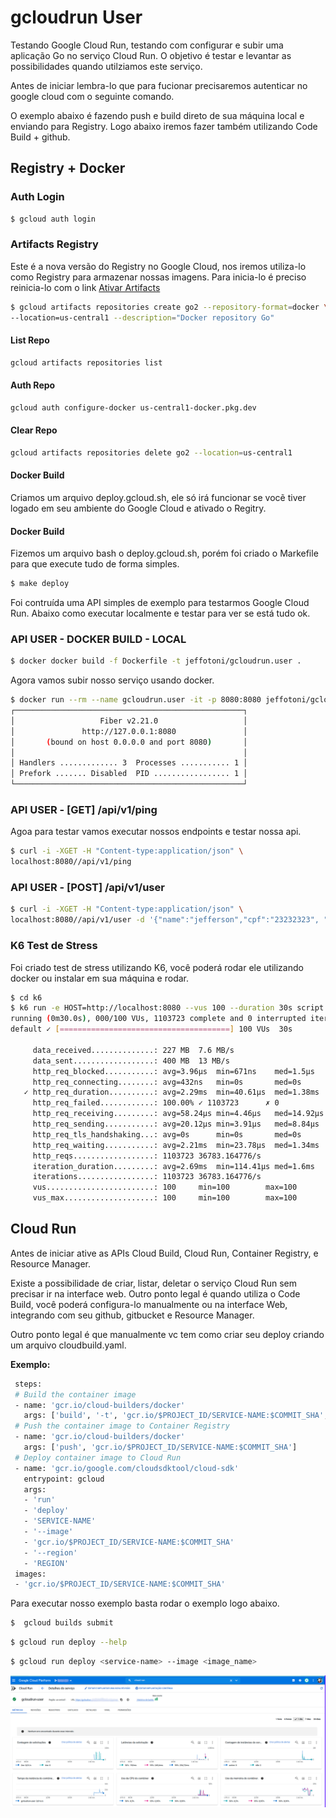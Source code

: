 # gcloudrun User

Testando Google Cloud Run, testando com configurar e subir uma aplicação Go no serviço Cloud Run.
O objetivo é testar e levantar as possibilidades quando utilziamos este serviço.

Antes de iniciar lembra-lo que para fucionar precisaremos autenticar no google cloud com o seguinte comando.

O exemplo abaixo é fazendo push e build direto de sua máquina local e enviando para Registry.
Logo abaixo iremos fazer também utilizando Code Build + github.


## Registry + Docker

### Auth Login
```bash
$ gcloud auth login
```

### Artifacts Registry

Este é a nova versão do Registry no Google Cloud, nos iremos utiliza-lo como Registry para armazenar nossas imagens.
Para inicia-lo é preciso reinicia-lo com o link [Ativar Artifacts](https://console.cloud.google.com/apis/enableflow?apiid=artifactregistry.googleapis.com)

```bash
$ gcloud artifacts repositories create go2 --repository-format=docker \
--location=us-central1 --description="Docker repository Go"
```

#### List Repo
```bash
gcloud artifacts repositories list
```

#### Auth Repo
```bash
gcloud auth configure-docker us-central1-docker.pkg.dev
```

#### Clear Repo
```bash
gcloud artifacts repositories delete go2 --location=us-central1
```

#### Docker Build

Criamos um arquivo deploy.gcloud.sh, ele só irá funcionar se vocẽ tiver logado em seu ambiente do Google Cloud e ativado o Regitry.

#### Docker Build
Fizemos um arquivo bash o deploy.gcloud.sh, porém foi criado o Markefile para que execute tudo de forma simples.

```bash
$ make deploy
```

Foi contruída uma API simples de exemplo para testarmos Google Cloud Run.
Abaixo como executar localmente e testar para ver se está tudo ok.

### API USER - DOCKER BUILD - LOCAL

```bash
$ docker docker build -f Dockerfile -t jeffotoni/gcloudrun.user .
```

Agora vamos subir nosso serviço usando docker.
```bash
$ docker run --rm --name gcloudrun.user -it -p 8080:8080 jeffotoni/gcloudrun.user:latest
┌───────────────────────────────────────────────────┐ 
│                   Fiber v2.21.0                   │ 
│               http://127.0.0.1:8080               │ 
│       (bound on host 0.0.0.0 and port 8080)       │ 
│                                                   │ 
│ Handlers ............. 3  Processes ........... 1 │ 
│ Prefork ....... Disabled  PID ................. 1 │ 
└───────────────────────────────────────────────────┘ 
```

### API USER - [GET] /api/v1/ping

Agoa para testar vamos executar nossos endpoints e testar nossa api.

```bash
$ curl -i -XGET -H "Content-type:application/json" \
localhost:8080//api/v1/ping
```

### API USER - [POST] /api/v1/user

```bash
$ curl -i -XGET -H "Content-type:application/json" \
localhost:8080//api/v1/user -d '{"name":"jefferson","cpf":"23232323", "year":2021}'
```

### K6 Test de Stress

Foi criado test de stress utilizando K6, você poderá rodar ele utilizando docker ou instalar em sua máquina e rodar.

```bash
$ cd k6
$ k6 run -e HOST=http://localhost:8080 --vus 100 --duration 30s script.post.js
running (0m30.0s), 000/100 VUs, 1103723 complete and 0 interrupted iterations
default ✓ [======================================] 100 VUs  30s

     data_received..............: 227 MB  7.6 MB/s
     data_sent..................: 400 MB  13 MB/s
     http_req_blocked...........: avg=3.96µs  min=671ns    med=1.5µs   max=36.49ms p(95)=2.71µs  p(99)=7.08µs   p(99.99)=5.91ms   count=1103723
     http_req_connecting........: avg=432ns   min=0s       med=0s      max=26.12ms p(95)=0s      p(99)=0s       p(99.99)=0s       count=1103723
   ✓ http_req_duration..........: avg=2.29ms  min=40.61µs  med=1.38ms  max=45.86ms p(95)=7.41ms  p(99)=14.55ms  p(99.99)=33.12ms  count=1103723
     http_req_failed............: 100.00% ✓ 1103723      ✗ 0    
     http_req_receiving.........: avg=58.24µs min=4.46µs   med=14.92µs max=31.07ms p(95)=71.64µs p(99)=391.59µs p(99.99)=16.12ms  count=1103723
     http_req_sending...........: avg=20.12µs min=3.91µs   med=8.84µs  max=31.15ms p(95)=19.8µs  p(99)=132.44µs p(99.99)=13.62ms  count=1103723
     http_req_tls_handshaking...: avg=0s      min=0s       med=0s      max=0s      p(95)=0s      p(99)=0s       p(99.99)=0s       count=1103723
     http_req_waiting...........: avg=2.21ms  min=23.78µs  med=1.34ms  max=43.41ms p(95)=7.25ms  p(99)=13.69ms  p(99.99)=27.43ms  count=1103723
     http_reqs..................: 1103723 36783.164776/s
     iteration_duration.........: avg=2.69ms  min=114.41µs med=1.6ms   max=132.9ms p(95)=8.48ms  p(99)=16.6ms   p(99.99)=118.67ms count=1103723
     iterations.................: 1103723 36783.164776/s
     vus........................: 100     min=100        max=100
     vus_max....................: 100     min=100        max=100

```

## Cloud Run

Antes de iniciar ative as APIs Cloud Build, Cloud Run, Container Registry, e Resource Manager.

Existe a possibilidade de criar, listar, deletar o serviço Cloud Run sem precisar ir na interface web.
Outro ponto legal é quando utiliza o Code Build, você poderá configura-lo manualmente ou na interface Web, integrando com seu github, gitbucket e Resource Manager.

Outro ponto legal é que manualmente vc tem como criar seu deploy criando um arquivo cloudbuild.yaml.

**Exemplo:**
```bash
 steps:
 # Build the container image
 - name: 'gcr.io/cloud-builders/docker'
   args: ['build', '-t', 'gcr.io/$PROJECT_ID/SERVICE-NAME:$COMMIT_SHA', '.']
 # Push the container image to Container Registry
 - name: 'gcr.io/cloud-builders/docker'
   args: ['push', 'gcr.io/$PROJECT_ID/SERVICE-NAME:$COMMIT_SHA']
 # Deploy container image to Cloud Run
 - name: 'gcr.io/google.com/cloudsdktool/cloud-sdk'
   entrypoint: gcloud
   args:
   - 'run'
   - 'deploy'
   - 'SERVICE-NAME'
   - '--image'
   - 'gcr.io/$PROJECT_ID/SERVICE-NAME:$COMMIT_SHA'
   - '--region'
   - 'REGION'
 images:
 - 'gcr.io/$PROJECT_ID/SERVICE-NAME:$COMMIT_SHA'
```
Para executar nosso exemplo basta rodar o exemplo logo abaixo.
```bash
$  gcloud builds submit
```

```bash
$ gcloud run deploy --help
```
```bash
$ gcloud run deploy <service-name> --image <image_name>
```
![Browser](cloudrun.png)